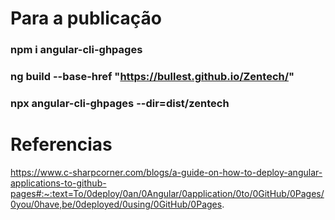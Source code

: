 # Para a publicação
### npm i angular-cli-ghpages
### ng build --base-href "https://bullest.github.io/Zentech/"
### npx angular-cli-ghpages --dir=dist/zentech


# Referencias 
https://www.c-sharpcorner.com/blogs/a-guide-on-how-to-deploy-angular-applications-to-github-pages#:~:text=To/0deploy/0an/0Angular/0application/0to/0GitHub/0Pages/0you/0have,be/0deployed/0using/0GitHub/0Pages.

